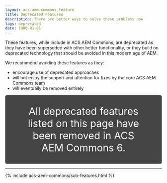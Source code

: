 ```yaml
---
layout: acs-aem-commons_feature
title: Deprecated Features
description: There are better ways to solve these problems now
tags: deprecated
date: 1900-01-01
---
```


These features, while include in ACS AEM Commons, are deprecated as they have been superseded with other better functionality, or they build on deprecated technology that should be avoided in this modern age of AEM.

We recommend avoiding these features as they:

* encourage use of deprecated approaches
* will not enjoy the support and attention for fixes by the core ACS AEM Commons team
* will eventually be removed entirely


<div style="background-color: #444; font-size: 2rem; color: white; padding: 2rem 4rem; text-align: center; border-radius: 5px;">
    All deprecated features listed on this page have been removed in ACS AEM Commons 6.
</div>

---

{% include acs-aem-commons/sub-features.html %}

